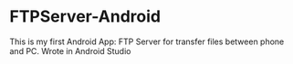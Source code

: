 # FTPServer-Android
This is my first Android App: FTP Server for transfer files between phone and PC. Wrote in Android Studio
<img src="">
